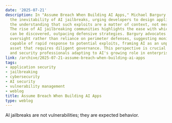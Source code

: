```yaml
---
date: '2025-07-21'
description: In "Assume Breach When Building AI Apps," Michael Bargury emphasizes
  the inevitability of AI jailbreaks, urging developers to design applications with
  the understanding that such exploits are a matter of context, not mere vulnerabilities.
  The rise of AI jailbreaking communities highlights the ease with which these bypasses
  can be discovered, outpacing defensive strategies. Bargury advocates for proactive
  oversight rather than reliance on perimeter defenses, suggesting monitoring systems
  capable of rapid response to potential exploits, framing AI as an unpredictable
  asset that requires diligent governance. This perspective is crucial for developers
  and security professionals adapting to AI's growing role in enterprise applications.
link: /archive/2025-07-21-assume-breach-when-building-ai-apps
tags:
- application security
- jailbreaking
- cybersecurity
- AI security
- vulnerability management
- weblog
title: Assume Breach When Building AI Apps
type: weblog
---
```


AI jailbreaks are not vulnerabilities; they are expected behavior.

